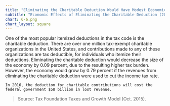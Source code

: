 ```yaml
---
title: "Eliminating the Charitable Deduction Would Have Modest Economic Effects"
subtitle: "Economic Effects of Eliminating the Charitable Deduction (2015)"
chart: 6-6.png
chart_layout: square
---
```

One of the most popular itemized deductions in the tax code is the charitable deduction. There are over one million tax-exempt charitable organizations in the United States, and contributions made to any of these organizations are tax deductible, for individuals who itemize their deductions. Eliminating the charitable deduction would decrease the size of the economy by 0.09 percent, due to the resulting higher tax burden. However, the economy would grow by 0.79 percent if the revenues from eliminating the charitable deduction were used to cut the income tax rate.

```
In 2016, the deduction for charitable contributions will cost the federal government $58 billion in lost revenue.
```

>Source: Tax Foundation Taxes and Growth Model (Oct. 2015).
